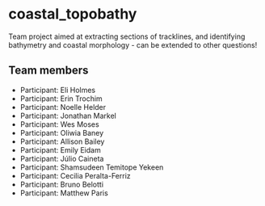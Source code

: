 # coastal_topobathy
Team project aimed at extracting sections of tracklines, and identifying bathymetry and coastal morphology - can be extended to other questions!

## Team members

* Participant: Eli Holmes
* Participant: Erin Trochim
* Participant: Noelle Helder
* Participant: Jonathan Markel
* Participant: Wes Moses
* Participant: Oliwia Baney
* Participant: Allison Bailey
* Participant: Emily Eidam
* Participant: Júlio Caineta
* Participant: Shamsudeen Temitope Yekeen
* Participant: Cecilia Peralta-Ferriz
* Participant: Bruno Belotti
* Participant: Matthew Paris

